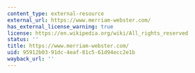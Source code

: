```yaml
---
content_type: external-resource
external_url: https://www.merriam-webster.com/
has_external_license_warning: true
license: https://en.wikipedia.org/wiki/All_rights_reserved
status: ''
title: https://www.merriam-webster.com/
uid: 95912b03-91dc-4eaf-81c5-61d94ecc2e1b
wayback_url: ''
---
```

